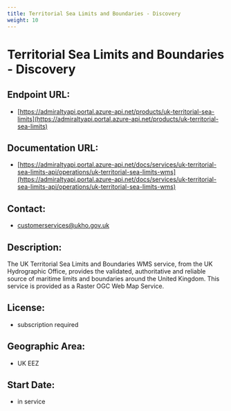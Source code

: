 ```yaml
---
title: Territorial Sea Limits and Boundaries - Discovery
weight: 10
---
```


# Territorial Sea Limits and Boundaries - Discovery

## Endpoint URL:
 - [https://admiraltyapi.portal.azure-api.net/products/uk-territorial-sea-limits](https://admiraltyapi.portal.azure-api.net/products/uk-territorial-sea-limits)

## Documentation URL:
 - [https://admiraltyapi.portal.azure-api.net/docs/services/uk-territorial-sea-limits-api/operations/uk-territorial-sea-limits-wms](https://admiraltyapi.portal.azure-api.net/docs/services/uk-territorial-sea-limits-api/operations/uk-territorial-sea-limits-wms)

## Contact:
 - [customerservices@ukho.gov.uk](mailto:customerservices@ukho.gov.uk)

## Description:
The UK Territorial Sea Limits and Boundaries WMS service, from the UK Hydrographic Office, provides the validated, authoritative and reliable source of maritime limits and boundaries around the United Kingdom. This service is provided as a Raster OGC Web Map Service.

## License:
 - subscription required

## Geographic Area:
 - UK EEZ

## Start Date:
 - in service

